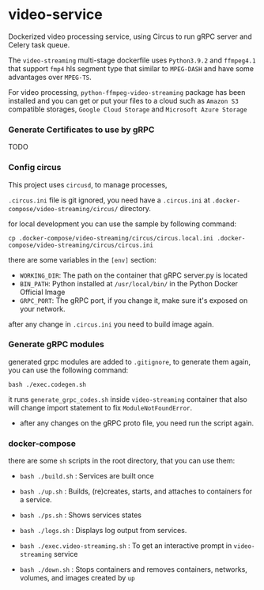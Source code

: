 # video-service
Dockerized video processing service, using Circus to run gRPC server and Celery task queue. 

The `video-streaming` multi-stage dockerfile uses `Python3.9.2` and `ffmpeg4.1` that support `fmp4` hls segment type that similar to `MPEG-DASH` and have some advantages over `MPEG-TS`.

For video processing, `python-ffmpeg-video-streaming` package has been installed and you can get or put your files to a cloud such as `Amazon S3` compatible storages, `Google Cloud Storage` and `Microsoft Azure Storage` 

### Generate Certificates to use by gRPC
TODO

### Config circus

This project uses `circusd`, to manage processes, 

`.circus.ini` file is git ignored, you need have a `.circus.ini` at `.docker-compose/video-streaming/circus/` directory. 

for local development you can use the sample by following command:

`cp .docker-compose/video-streaming/circus/circus.local.ini .docker-compose/video-streaming/circus/circus.ini`

there are some variables in the `[env]` section:

* `WORKING_DIR`: The path on the container that gRPC server.py is located
* `BIN_PATH`: Python installed at `/usr/local/bin/` in the Python Docker Official Image
* `GRPC_PORT`: The gRPC port, if you change it, make sure it's exposed on your network.

after any change in `.circus.ini` you need to build image again.

### Generate gRPC modules

generated grpc modules are added to `.gitignore`, to generate them again, you can use the following command:

`bash ./exec.codegen.sh`

it runs `generate_grpc_codes.sh` inside `video-streaming` container that also will change import statement to fix `ModuleNotFoundError`. 

* after any changes on the gRPC proto file, you need run the script again.


### docker-compose

there are some `sh` scripts in the root directory, that you can use them:


* `bash ./build.sh` : Services are built once

* `bash ./up.sh` : Builds, (re)creates, starts, and attaches to containers for a service.

* `bash ./ps.sh` : Shows services states

* `bash ./logs.sh` : Displays log output from services.

* `bash ./exec.video-streaming.sh` : To get an interactive prompt in `video-streaming` service

* `bash ./down.sh` : Stops containers and removes containers, networks, volumes, and images created by `up`

